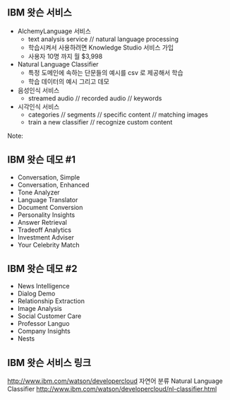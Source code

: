 ## IBM 왓슨 서비스

- AlchemyLanguage 서비스 [<i class="icon icon-link"></i>](http://www.ibm.com/watson/developercloud/alchemy-language.html) <!-- .element: target="_blank" rel="noopener" -->
    - text analysis service // natural language processing
    - 학습시켜서 사용하려면 Knowledge Studio 서비스 [<i class="icon icon-link"></i>](https://www.ibm.com/marketplace/cloud/supervised-machine-learning/us/en-us) <!-- .element: target="_blank" rel="noopener" --> 가입
    - 사용자 10명 까지 월 $3,998
- Natural Language Classifier [<i class="icon icon-link"></i>](http://www.ibm.com/watson/developercloud/nl-classifier.html) <!-- .element: target="_blank" rel="noopener" -->
    - 특정 도메인에 속하는 단문들의 예시를 csv 로 제공해서 학습
    - 학습 데이터의 예시 <a href="http://www.ibm.com/watson/developercloud/doc/nl-classifier/data_format.shtml" target="_blank" rel="noopener"><i class="icon icon-link"></i></a>
      그리고 데모 [<i class="icon icon-link"></i>](http://natural-language-classifier-demo.mybluemix.net/?cm_mc_uid=95510266157314703122569&cm_mc_sid_50200000=1474297845) <!-- .element: target="_blank" rel="noopener" -->
- 음성인식 서비스 [<i class="icon icon-link"></i>](http://www.ibm.com/watson/developercloud/speech-to-text.html) <!-- .element: target="_blank" rel="noopener" -->
    - streamed audio // recorded audio // keywords
- 시각인식 서비스 [<i class="icon icon-link"></i>](http://www.ibm.com/watson/developercloud/visual-recognition.html) <!-- .element: target="_blank" rel="noopener" -->
    - categories // segments // specific content // matching images
    - train a new classifier // recognize custom content

Note:

## IBM 왓슨 데모 #1

- Conversation, Simple[<i class="icon icon-link"></i>](http://conversation-simple.mybluemix.net/) <!-- .element: target="_blank" rel="noopener" -->
- Conversation, Enhanced[<i class="icon icon-link"></i>](http://conversation-enhanced.mybluemix.net/) <!-- .element: target="_blank" rel="noopener" -->
- Tone Analyzer[<i class="icon icon-link"></i>](https://tone-analyzer-demo.mybluemix.net/) <!-- .element: target="_blank" rel="noopener" -->
- Language Translator[<i class="icon icon-link"></i>](https://language-translator-demo.mybluemix.net/) <!-- .element: target="_blank" rel="noopener" -->
- Document Conversion[<i class="icon icon-link"></i>](https://document-conversion-demo.mybluemix.net/) <!-- .element: target="_blank" rel="noopener" -->
- Personality Insights[<i class="icon icon-link"></i>](http://www.ibm.com/watson/developercloud/personality-insights.html) <!-- .element: target="_blank" rel="noopener" -->
- Answer Retrieval[<i class="icon icon-link"></i>](https://answer-retrieval.mybluemix.net/) <!-- .element: target="_blank" rel="noopener" -->
- Tradeoff Analytics[<i class="icon icon-link"></i>](https://tradeoff-analytics-demo.mybluemix.net/) <!-- .element: target="_blank" rel="noopener" -->
- Investment Adviser[<i class="icon icon-link"></i>](http://investment-advisor.mybluemix.net/) <!-- .element: target="_blank" rel="noopener" -->
- Your Celebrity Match[<i class="icon icon-link"></i>](https://your-celebrity-match.mybluemix.net/) <!-- .element: target="_blank" rel="noopener" -->

## IBM 왓슨 데모 #2

- News Intelligence[<i class="icon icon-link"></i>](https://news-intelligence.mybluemix.net/) <!-- .element: target="_blank" rel="noopener" -->
- Dialog Demo[<i class="icon icon-link"></i>](https://dialog-demo.mybluemix.net/) <!-- .element: target="_blank" rel="noopener" -->
- Relationship Extraction[<i class="icon icon-link"></i>](http://relationship-extraction-demo.mybluemix.net/) <!-- .element: target="_blank" rel="noopener" -->
- Image Analysis[<i class="icon icon-link"></i>](http://image-analysis.mybluemix.net/) <!-- .element: target="_blank" rel="noopener" -->
- Social Customer Care[<i class="icon icon-link"></i>](https://social-customer-care.mybluemix.net/) <!-- .element: target="_blank" rel="noopener" -->
- Professor Languo[<i class="icon icon-link"></i>](https://professor-languo.mybluemix.net/) <!-- .element: target="_blank" rel="noopener" -->
- Company Insights[<i class="icon icon-link"></i>](http://company-insights.mybluemix.net/#/root/home) <!-- .element: target="_blank" rel="noopener" -->
- Nests[<i class="icon icon-link"></i>](https://nests.mybluemix.net/#map)  <!-- .element: target="_blank" rel="noopener" -->

## IBM 왓슨 서비스 링크

http://www.ibm.com/watson/developercloud
자연어 분류 Natural Language Classifier
http://www.ibm.com/watson/developercloud/nl-classifier.html
